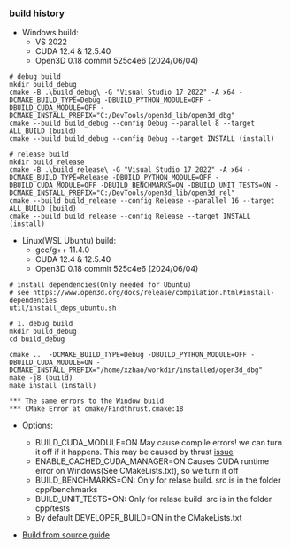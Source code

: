 ### build history


- Windows build:
  * VS 2022
  * CUDA 12.4 & 12.5.40
  * Open3D 0.18 commit 525c4e6 (2024/06/04)

```
# debug build
mkdir build_debug
cmake -B .\build_debug\ -G "Visual Studio 17 2022" -A x64 -DCMAKE_BUILD_TYPE=Debug -DBUILD_PYTHON_MODULE=OFF -DBUILD_CUDA_MODULE=OFF -DCMAKE_INSTALL_PREFIX="C:/DevTools/open3d_lib/open3d_dbg"
cmake --build build_debug --config Debug --parallel 8 --target ALL_BUILD (build)
cmake --build build_debug --config Debug --target INSTALL (install)

# release build
mkdir build_release
cmake -B .\build_release\ -G "Visual Studio 17 2022" -A x64 -DCMAKE_BUILD_TYPE=Release -DBUILD_PYTHON_MODULE=OFF -DBUILD_CUDA_MODULE=OFF -DBUILD_BENCHMARKS=ON -DBUILD_UNIT_TESTS=ON -DCMAKE_INSTALL_PREFIX="C:/DevTools/open3d_lib/open3d_rel"
cmake --build build_release --config Release --parallel 16 --target ALL_BUILD (build)
cmake --build build_release --config Release --target INSTALL (install)
```


- Linux(WSL Ubuntu) build:
  * gcc/g++ 11.4.0
  * CUDA 12.4 & 12.5.40
  * Open3D 0.18 commit 525c4e6 (2024/06/04)

```
# install dependencies(Only needed for Ubuntu)
# see https://www.open3d.org/docs/release/compilation.html#install-dependencies
util/install_deps_ubuntu.sh

# 1. debug build
mkdir build_debug
cd build_debug

cmake ..  -DCMAKE_BUILD_TYPE=Debug -DBUILD_PYTHON_MODULE=OFF -DBUILD_CUDA_MODULE=ON -DCMAKE_INSTALL_PREFIX="/home/xzhao/workdir/installed/open3d_dbg"
make -j8 (build)
make install (install)

*** The same errors to the Window build
*** CMake Error at cmake/Findthrust.cmake:18

```

- Options:
  - BUILD_CUDA_MODULE=ON May cause compile errors! we can turn it off if it happens. This may be caused by thrust [issue](https://github.com/isl-org/Open3D/issues/6743)
  - ENABLE_CACHED_CUDA_MANAGER=ON Causes CUDA runtime error on Windows(See CMakeLists.txt), so we turn it off
  - BUILD_BENCHMARKS=ON: Only for relase build. src is in the folder cpp/benchmarks
  - BUILD_UNIT_TESTS=ON: Only for relase build. src is in the folder cpp/tests
  - By default DEVELOPER_BUILD=ON in the CMakeLists.txt

- [Build from source guide](https://www.open3d.org/docs/release/compilation.html#)